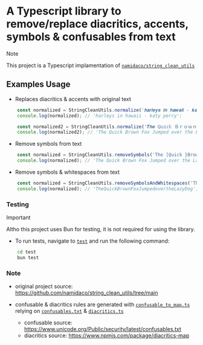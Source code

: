 # A Typescript library to remove/replace diacritics, accents, symbols & confusables from text

> [!NOTE]  
> This project is a Typescript implamentation of [`namidaco/string_clean_utils`](https://github.com/namidaco/string_clean_utils/tree/main)

## Examples Usage

- Replaces diacritics & accents with original text
```typescript
    const normalized = StringCleanUtils.normalize('𝒉𝒂𝒓𝒍𝒆𝒚𝒔 𝒊𝒏 𝒉𝒂𝒘𝒂𝒊𝒊 - 𝒌𝒂𝒕𝒚 𝒑𝒆𝒓𝒓𝒚');
    console.log(normalized); // 'harleys in hawaii - katy perry';

    const normalized2 = StringCleanUtils.normalize('𝑻𝒉𝒆 ℚ𝕦𝕚𝕔𝕜 Ｂｒｏｗｎ Fox 𝔍𝔲𝔪𝔭𝔢𝔡 ⓞⓥⓔⓡ ʇɥǝ 𝗟𝗮𝘇𝘆 𝙳𝚘𝚐');
    console.log(normalized2); // 'The Quick Brown Fox Jumped over the Lazy Dog';
```

- Remove symbols from text
```typescript
    const normalized = StringCleanUtils.removeSymbols('The [Quick }Brown Fox %Jumped over ^the Lazy @Dog');
    console.log(normalized); // 'The Quick Brown Fox Jumped over the Lazy Dog';
```
  
- Remove symbols & whitespaces from text
```typescript
    const normalized = StringCleanUtils.removeSymbolsAndWhitespaces('The [Quick }Brown Fox %Jumped over ^the Lazy @Dog');
    console.log(normalized); // 'TheQuickBrownFoxJumpedovertheLazyDog';
```

### Testing
> [!IMPORTANT]  
> Altho this project uses Bun for testing, it is not required for using the library.

- To run tests, navigate to [`test`](./test/) and run the following command:
```bash
    cd test
    bun test
```

### Note
- original project source: https://github.com/namidaco/string_clean_utils/tree/main

- confusable & diacritics rules are generated with [`confusable_to_map.ts`](./generator/confusable_to_map.ts) relying on [`confusables.txt`](https://www.unicode.org/Public/security/latest/confusables.txt) & [`diacritics.ts`](./generator/diacritics.ts)
  - confusable source: https://www.unicode.org/Public/security/latest/confusables.txt 
  - diacritics source: https://www.npmjs.com/package/diacritics-map